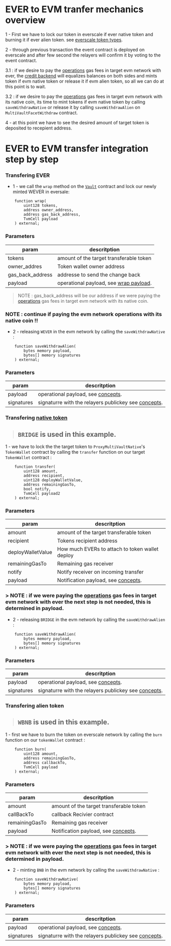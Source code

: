 # EVER to EVM tranfer mechanics overview

1 - First we have to lock our token in everscale if ever native token and burning it if ever alien token. see [everscale token types](./concepts.md#everscale-token-types).

2 - through previous transaction the event contract is deployed on everscale and after few second the relayers will confirm it by voting to the event contract.

3.1 : if we desire to pay the [operations](./concepts.md#evm-operations) gas fees in target evm network with ever, the [credit backend](./concepts.md#credit-backend) will equalizes balances on both sides and mints token if evm native token or release it if evm alien token, so all we can do at this point is to wait.

3.2 : if we desire to pay the [operations](./concepts.md#evm-operations) gas fees in target evm network with its native coin, its time to mint tokens if evm native token by calling `saveWithdrawNative` or release it by calling `saveWithdrawAlien` on `MultiVaultFacetWithdraw` contract.

4 - at this point we have to see the desired amount of target token is deposited to recepient address.

# EVER to EVM transfer integration step by step

### Transfering EVER

- 1 - we call the `wrap` method on the [`Vault`](./addresses.md#this-table-contains-foregoing-smart-contracts-in-ever-to-evmmd-and-evm-to-evermd-files) contract and lock our newly minted WEVER in eversale:

```solidity
    function wrap(
        uint128 tokens,
        address owner_address,
        address gas_back_address,
        TvmCell payload
    ) external;
```

### Parameters

| param            | descritption                                                                        |
| ---------------- | ----------------------------------------------------------------------------------- |
| tokens           | amount of the target transferable token                                             |
| owner_addres     | Token wallet owner address                                                          |
| gas_back_address | addresse to send the change back                                                    |
| payload          | operational payload, see [wrap payload](./concepts.md#transfer-ever--wrap-payload). |

> NOTE : gas_back_address will be our address if we were paying the [operations](./concepts.md#evm-operations) gas fees in target evm network with its native coin.

### NOTE : continue if paying the evm network operations with its native coin !!

- 2 - releasing `WEVER` in the evm network by calling the `saveWithdrawNative` :

```solidity
    function saveWithdrawAlien(
        bytes memory payload,
        bytes[] memory signatures
    ) external;
```

### Parameters

| param      | descritption                                                                   |
| ---------- | ------------------------------------------------------------------------------ |
| payload    | operational payload, see [concepts](./concepts.md#Payloads).                   |
| signatures | signaturre with the relayers publickey see [concepts](./concepts.md#Payloads). |

### Transfering [native token](./concepts.md#native-tokens)

> ## `BRIDGE` is used in this example.

1 - we have to lock the the target token to `ProxyMultiVaultNative`'s `TokenWallet` contract by calling the `transfer` function on our target `TokenWallet` contract :

```solidity
    function transfer(
        uint128 amount,
        address recipient,
        uint128 deployWalletValue,
        address remainingGasTo,
        bool notify,
        TvmCell payload2
    ) external;
```

### Parameters

| param             | descritption                                                  |
| ----------------- | ------------------------------------------------------------- |
| amount            | amount of the target transferable token                       |
| recipient         | Tokens recipient address                                      |
| deployWalletValue | How much EVERs to attach to token wallet deploy               |
| remainingGasTo    | Remaining gas receiver                                        |
| notify            | Notify receiver on incoming transfer                          |
| payload           | Notification payload, see [concepts](./concepts.md#Payloads). |

### > NOTE : if we were paying the [operations](./concepts.md#evm-network-operations) gas fees in target evm network with ever the next step is not needed, this is determined in payload.

- 2 - releasing `BRIDGE` in the evm network by calling the `saveWithdrawAlien` :

```solidity
    function saveWithdrawAlien(
        bytes memory payload,
        bytes[] memory signatures
    ) external;
```

### Parameters

| param      | descritption                                                                   |
| ---------- | ------------------------------------------------------------------------------ |
| payload    | operational payload, see [concepts](./concepts.md#Payloads).                   |
| signatures | signaturre with the relayers publickey see [concepts](./concepts.md#Payloads). |

### Transfering alien token

> ## `WBNB` is used in this example.

1 - first we have to burn the token on everscale network by calling the `burn` function on our `tokenWallet` contract :

```solidity
    function burn(
        uint128 amount,
        address remainingGasTo,
        address callbackTo,
        TvmCell payload
    ) external;
```

### Parameters

| param          | descritption                                                  |
| -------------- | ------------------------------------------------------------- |
| amount         | amount of the target transferable token                       |
| callBackTo     | callback Recivier contract                                    |
| remainingGasTo | Remaining gas receiver                                        |
| payload        | Notification payload, see [concepts](./concepts.md#Payloads). |

### > NOTE : if we were paying the [operations](./concepts.md#evm-network-operations) gas fees in target evm network with ever the next step is not needed, this is determined in payload.

- 2 - minting `BNB` in the evm network by calling the `saveWithdrawNative` :

```solidity
    function saveWithdrawNative(
        bytes memory payload,
        bytes[] memory signatures
    ) external;
```

### Parameters

| param      | descritption                                                                   |
| ---------- | ------------------------------------------------------------------------------ |
| payload    | operational payload, see [concepts](./concepts.md#Payloads).                   |
| signatures | signaturre with the relayers publickey see [concepts](./concepts.md#Payloads). |
